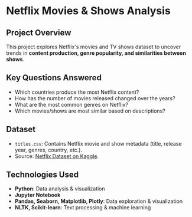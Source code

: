 # Netflix Movies & Shows Analysis

## Project Overview
This project explores Netflix's movies and TV shows dataset to uncover trends in **content production, genre popularity, and similarities between shows**.

## Key Questions Answered
- Which countries produce the most Netflix content?
- How has the number of movies released changed over the years?
- What are the most common genres on Netflix?
- Which movies/shows are most similar based on descriptions?

## Dataset
- `titles.csv`: Contains Netflix movie and show metadata (title, release year, genres, country, etc.).
- Source: [Netflix Dataset on Kaggle](https://www.kaggle.com/datasets/).

## Technologies Used
- **Python**: Data analysis & visualization
- **Jupyter Notebook**
- **Pandas, Seaborn, Matplotlib, Plotly**: Data exploration & visualization
- **NLTK, Scikit-learn**: Text processing & machine learning
